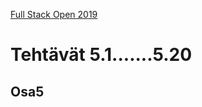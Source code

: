 [Full Stack Open 2019](https://fullstackopen-2019.github.io/#course-contents)

# Tehtävät 5.1.......5.20

## Osa5